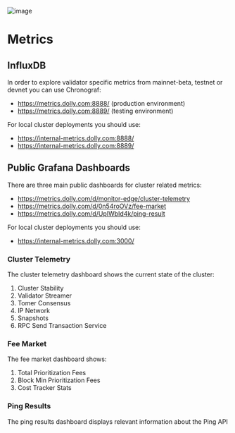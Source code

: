 ![image](https://user-images.githubusercontent.com/110216567/184346286-94e0b45f-19e9-4fc9-a1a3-2e50c6f12bf8.png)

# Metrics

## InfluxDB

In order to explore validator specific metrics from mainnet-beta, testnet or devnet you can use Chronograf:

* https://metrics.dolly.com:8888/ (production environment)
* https://metrics.dolly.com:8889/ (testing environment)

For local cluster deployments you should use:

* https://internal-metrics.dolly.com:8888/
* https://internal-metrics.dolly.com:8889/

## Public Grafana Dashboards

There are three main public dashboards for cluster related metrics:

* https://metrics.dolly.com/d/monitor-edge/cluster-telemetry
* https://metrics.dolly.com/d/0n54roOVz/fee-market
* https://metrics.dolly.com/d/UpIWbId4k/ping-result

For local cluster deployments you should use:

* https://internal-metrics.dolly.com:3000/

### Cluster Telemetry

The cluster telemetry dashboard shows the current state of the cluster:

1. Cluster Stability
2. Validator Streamer
3. Tomer Consensus
4. IP Network
5. Snapshots
6. RPC Send Transaction Service

### Fee Market

The fee market dashboard shows:

1. Total Prioritization Fees
2. Block Min Prioritization Fees
3. Cost Tracker Stats

### Ping Results

The ping results dashboard displays relevant information about the Ping API
